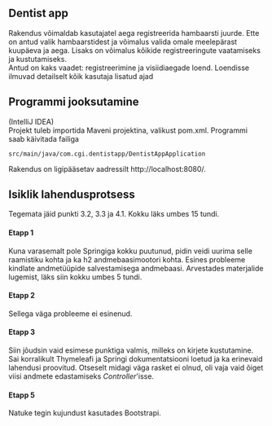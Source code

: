 ## Dentist app

Rakendus võimaldab kasutajatel aega registreerida hambaarsti juurde. Ette on antud valik hambaarstidest ja võimalus valida omale meelepärast kuupäeva ja aega. Lisaks on võimalus kõikide registreeringute vaatamiseks ja kustutamiseks.  
Antud on kaks vaadet: registreerimine ja visiidiaegade loend. Loendisse ilmuvad detailselt kõik kasutaja lisatud ajad 

## Programmi jooksutamine

(IntelliJ IDEA)  
Projekt tuleb importida Maveni projektina, valikust pom.xml. 
Programmi saab käivitada failiga
~~~
src/main/java/com.cgi.dentistapp/DentistAppApplication
~~~
Rakendus on ligipääsetav aadressilt http://localhost:8080/.

## Isiklik lahendusprotsess
Tegemata jäid punkti 3.2, 3.3 ja 4.1. Kokku läks umbes 15 tundi.

#### Etapp 1
Kuna varasemalt pole Springiga kokku puutunud, pidin veidi uurima selle raamistiku kohta ja ka h2 andmebaasimootori kohta. Esines probleeme kindlate andmetüüpide salvestamisega andmebaasi.
Arvestades materjalide lugemist, läks siin kokku umbes 5 tundi.

#### Etapp 2
Sellega väga probleeme ei esinenud.

#### Etapp 3
Siin jõudsin vaid esimese punktiga valmis, milleks on kirjete kustutamine. Sai korralikult Thymeleafi ja Springi dokumentatsiooni loetud ja ka erinevaid lahendusi proovitud. Otseselt midagi väga rasket ei olnud, oli vaja vaid õiget viisi andmete edastamiseks <em>Controller</em>'isse.


#### Etapp 5
Natuke tegin kujundust kasutades Bootstrapi.